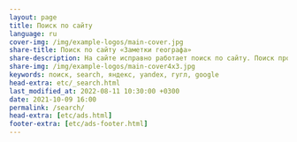 ```yaml
---
layout: page
title: Поиск по сайту
language: ru
cover-img: /img/example-logos/main-cover.jpg
share-title: Поиск по сайту «Заметки географа»
share-description: На сайте исправно работает поиск по сайту. Поиск производится по всем статьям за всё время их публикации.
share-img: /img/example-logos/main-cover4x3.jpg
keywords: поиск, search, яндекс, yandex, гугл, google
head-extra: etc/_search.html
last_modified_at: 2022-08-11 10:30:00 +0300
date: 2021-10-09 16:00
permalink: /search/
head-extra: [etc/ads.html]
footer-extra: [etc/ads-footer.html]
---
```

<!--
<div class="ya-site-form ya-site-form_inited_no" data-bem="{&quot;action&quot;:&quot;https://viktor-dnk.ru/search/&quot;,&quot;arrow&quot;:false,&quot;bg&quot;:&quot;transparent&quot;,&quot;fontsize&quot;:12,&quot;fg&quot;:&quot;#000000&quot;,&quot;language&quot;:&quot;ru&quot;,&quot;logo&quot;:&quot;rb&quot;,&quot;publicname&quot;:&quot;поиск по viktor-dnk.ru&quot;,&quot;suggest&quot;:true,&quot;target&quot;:&quot;_self&quot;,&quot;tld&quot;:&quot;ru&quot;,&quot;type&quot;:3,&quot;usebigdictionary&quot;:false,&quot;searchid&quot;:2429341,&quot;input_fg&quot;:&quot;#000000&quot;,&quot;input_bg&quot;:&quot;#ffffff&quot;,&quot;input_fontStyle&quot;:&quot;normal&quot;,&quot;input_fontWeight&quot;:&quot;normal&quot;,&quot;input_placeholder&quot;:&quot;поиск по сайту&quot;,&quot;input_placeholderColor&quot;:&quot;#000000&quot;,&quot;input_borderColor&quot;:&quot;#777777&quot;}"><form action="https://yandex.ru/search/site/" method="get" target="_self" accept-charset="utf-8"><input type="hidden" name="searchid" value="2429341"/><input type="hidden" name="l10n" value="ru"/><input type="hidden" name="reqenc" value=""/><input type="search" name="text" value=""/><input type="submit" value="Найти"/></form></div><style type="text/css">.ya-page_js_yes .ya-site-form_inited_no { display: none; }</style><script type="text/javascript">(function(w,d,c){var s=d.createElement('script'),h=d.getElementsByTagName('script')[0],e=d.documentElement;if((' '+e.className+' ').indexOf(' ya-page_js_yes ')===-1){e.className+=' ya-page_js_yes';}s.type='text/javascript';s.async=true;s.charset='utf-8';s.src=(d.location.protocol==='https:'?'https:':'http:')+'//site.yandex.net/v2.0/js/all.js';h.parentNode.insertBefore(s,h);(w[c]||(w[c]=[])).push(function(){Ya.Site.Form.init()})})(window,document,'yandex_site_callbacks');</script>

<div id="ya-site-results" data-bem="{&quot;tld&quot;: &quot;ru&quot;,&quot;language&quot;: &quot;ru&quot;,&quot;encoding&quot;: &quot;&quot;,&quot;htmlcss&quot;: &quot;1.x&quot;,&quot;updatehash&quot;: true}"></div><script type="text/javascript">(function(w,d,c){var s=d.createElement('script'),h=d.getElementsByTagName('script')[0];s.type='text/javascript';s.async=true;s.charset='utf-8';s.src=(d.location.protocol==='https:'?'https:':'http:')+'//site.yandex.net/v2.0/js/all.js';h.parentNode.insertBefore(s,h);(w[c]||(w[c]=[])).push(function(){Ya.Site.Results.init();})})(window,document,'yandex_site_callbacks');</script>
-->

<script async src="https://cse.google.com/cse.js?cx=35ac4c84b6bd06884">
</script>
<div class="gcse-search"></div>
